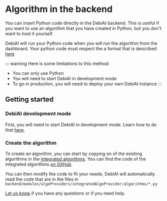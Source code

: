 # Algorithm in the backend

You can insert Python code directly in the DebiAI backend. This is useful if you want to use an algorithm that you have created in Python, but you don't want to host it yourself.

DebiAI will run your Python code when you will run the algorithm from the dashboard. Your python code must respect the a format that is described [here](https://github.com/debiai/algo-provider-python-template/blob/main/algo-api/README.md#response)

::: warning
Here is some limitations to this method:

- You can only use Python
- You will need to start DebiAI in development mode
- To go in production, you will need to deploy your own DebiAI instance
  :::

## Getting started

### DebiAI development mode

First, you will need to start DebiAI in development mode. Learn how to do that [here](../../introduction/gettingStarted/installation/development.md).

### Create the algorithm

To create an algorithm, you can start by copying on of the existing algorithms in the [integrated algorithms](integratedAlgorithms.md). You can find the code of the integrated algorithms [on GitHub](https://github.com/debiai/debiai/tree/main/backend/modules/algoProviders/integratedAlgoProvider/algorithms).

You can then modify the code to fit your needs, DebiAI will automatically read the code that are in the files in `backend/modules/algoProviders/integratedAlgoProvider/algorithms/*.py`

[Let us know](https://github.com/debiai/debiai/issues) if you have any questions or if you need help.